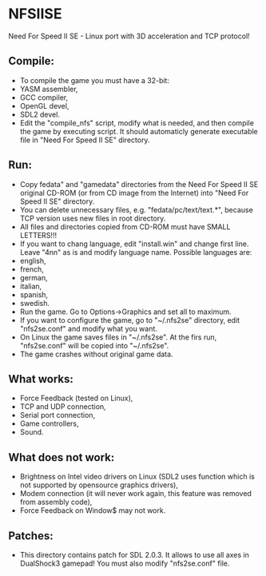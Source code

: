 NFSIISE
=======

Need For Speed II SE - Linux port with 3D acceleration and TCP protocol!

## Compile:

* To compile the game you must have a 32-bit:
 * YASM assembler,
 * GCC compiler,
 * OpenGL devel,
 * SDL2 devel.
* Edit the "compile_nfs" script, modify what is needed, and then compile the game by executing script. It should automaticly generate executable file in "Need For Speed II SE" directory.

## Run:

* Copy fedata" and "gamedata" directories from the Need For Speed II SE original CD-ROM (or from CD image from the Internet) into "Need For Speed II SE" directory.
* You can delete unnecessary files, e.g. "fedata/pc/text/text.*", because TCP version uses new files in root directory.
* All files and directories copied from CD-ROM must have SMALL LETTERS!!!
* If you want to chang language, edit "install.win" and change first line. Leave "4nn" as is and modify language name. Possible languages are:
 * english,
 * french,
 * german,
 * italian,
 * spanish,
 * swedish.
* Run the game. Go to Options->Graphics and set all to maximum.
* If you want to configure the game, go to "~/.nfs2se" directory, edit "nfs2se.conf" and modify what you want.
* On Linux the game saves files in "~/.nfs2se". At the firs run, "nfs2se.conf" will be copied into "~/.nfs2se".
* The game crashes without original game data.

## What works:

* Force Feedback (tested on Linux),
* TCP and UDP connection,
* Serial port connection,
* Game controllers,
* Sound.

## What does not work:

* Brightness on Intel video drivers on Linux (SDL2 uses function which is not supported by opensource graphics drivers),
* Modem connection (it will never work again, this feature was removed from assembly code),
* Force Feedback on Window$ may not work.

## Patches:

* This directory contains patch for SDL 2.0.3. It allows to use all axes in DualShock3 gamepad! You must also modify "nfs2se.conf" file.
